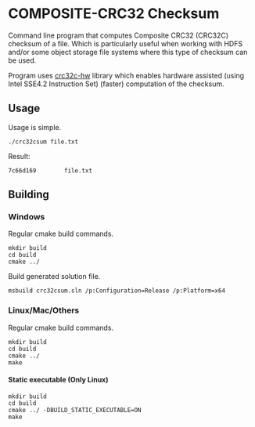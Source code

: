 # COMPOSITE-CRC32 Checksum

Command line program that computes Composite CRC32 (CRC32C) checksum of a file. Which is particularly useful when working with HDFS and/or some object storage file systems where this type of checksum can be used.

Program uses [crc32c-hw](https://github.com/robertvazan/crc32c-hw) library which enables hardware assisted (using Intel SSE4.2 Instruction Set) (faster) computation of the checksum.

## Usage

Usage is simple.

```
./crc32csum file.txt
```

Result:
```
7c66d169        file.txt
```

## Building

### Windows

Regular cmake build commands.

```
mkdir build
cd build
cmake ../
```

Build generated solution file.

```
msbuild crc32csum.sln /p:Configuration=Release /p:Platform=x64
```

### Linux/Mac/Others

Regular cmake build commands.

```
mkdir build
cd build
cmake ../
make
```

#### Static executable (Only Linux)

```
mkdir build
cd build
cmake ../ -DBUILD_STATIC_EXECUTABLE=ON
make
```
